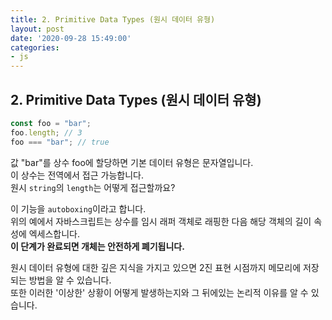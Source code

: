 ```yaml
---
title: 2. Primitive Data Types (원시 데이터 유형)
layout: post
date: '2020-09-28 15:49:00'
categories:
- js
---
```


## 2. Primitive Data Types (원시 데이터 유형)

```javascript
const foo = "bar";
foo.length; // 3
foo === "bar"; // true
```

값 "bar"를 상수 foo에 할당하면 기본 데이터 유형은 문자열입니다.  
이 상수는 전역에서 접근 가능합니다.  
원시 `string`의 `length`는 어떻게 접근할까요?  

이 기능을 `autoboxing`이라고 합니다.  
위의 예에서 자바스크립트는 상수를 임시 래퍼 객체로 래핑한 다음 해당 객체의 길이 속성에 엑세스합니다.  
**이 단계가 완료되면 개체는 안전하게 폐기됩니다.**  

원시 데이터 유형에 대한 깊은 지식을 가지고 있으면 2진 표현 시점까지 메모리에 저장되는 방법을 알 수 있습니다.  
또한 이러한 '이상한' 상황이 어떻게 발생하는지와 그 뒤에있는 논리적 이유를 알 수 있습니다.

